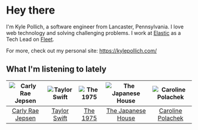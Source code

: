 # Hey there


I'm Kyle Pollich, a software engineer from Lancaster, Pennsylvania. I love web technology and solving challenging problems.
I work at [Elastic](https://www.elastic.co/) as a Tech Lead on [Fleet](https://www.elastic.co/guide/en/fleet/current/fleet-overview.html).

For more, check out my personal site: https://kylepollich.com/

## What I'm listening to lately

<!-- begin artists -->
  |![Carly Rae Jepsen](https://i.scdn.co/image/ab6761610000f1787fea396a7fee7c95e001b464)|![Taylor Swift](https://i.scdn.co/image/ab6761610000f178f173136b94ae2f75f49f8b2b)|![The 1975](https://i.scdn.co/image/ab6761610000f17889348336354096fd4e36ca73)|![The Japanese House](https://i.scdn.co/image/ab6761610000f178219ef33af431aa46dda33714)|![Caroline Polachek](https://i.scdn.co/image/ab6761610000f178d06f948216f34ea0298aef43)|
  |:---:|:---:|:---:|:---:|:---:|
  |[Carly Rae Jepsen](https://open.spotify.com/artist/6sFIWsNpZYqfjUpaCgueju)|[Taylor Swift](https://open.spotify.com/artist/06HL4z0CvFAxyc27GXpf02)|[The 1975](https://open.spotify.com/artist/3mIj9lX2MWuHmhNCA7LSCW)|[The Japanese House](https://open.spotify.com/artist/3IunaFjvNKj98JW89JYv9u)|[Caroline Polachek](https://open.spotify.com/artist/4Ge8xMJNwt6EEXOzVXju9a)|
<!-- end artists -->
